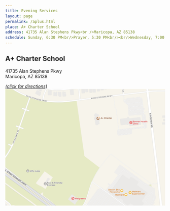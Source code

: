 ```yaml
---
title: Evening Services
layout: page
permalink: /aplus.html
place: A+ Charter School
address: 41735 Alan Stephens Pkwy<br />Maricopa, AZ 85138
schedule: Sunday, 6:30 PM<br/>Prayer, 5:30 PM<br/><br/>Wednesday, 7:00 PM<br/>Prayer, 6:00 PM
---
```

## A+ Charter School

41735 Alan Stephens Pkwy <br />
Maricopa, AZ  85138

<a href="https://maps.app.goo.gl/cZePnYa2h97SbmSi8">*(click for directions)* <br/>
<span class="image fit"><img src="/assets/images/a-plus.jpg" alt="" /></span></a>